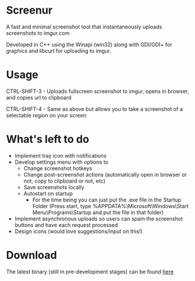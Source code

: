# Screenur
A fast and minimal screenshot tool that instantaneously uploads screenshots to imgur.com

Developed in C++ using the Winapi (win32) along with GDI/GDI+ for graphics and libcurl for uploading to imgur. 

# Usage
CTRL-SHIFT-3 - Uploads fullscreen screenshot to imgur, opens in browser, and copies url to clipboard

CTRL-SHIFT-4 - Same as above but allows you to take a screenshot of a selectable region on your screen

# What's left to do
- Implement tray icon with notifications
- Develop settings menu with options to 
  - Change screenshot hotkeys
  - Change post-screenshot actions (automatically open in browser or not, copy to clipboard or not, etc)
  - Save screenshots locally
  - Autostart on startup
    - For the time being you can just put the .exe file in the Startup Folder (Press start, type %APPDATA%\Microsoft\Windows\Start Menu\Programs\Startup and put the file in that folder)
- Implement asynchronous uploads so users can spam the screenshot buttons and have each request processed
- Design icons (would love suggestions/input on this!)

# Download
The latest binary (still in pre-development stages) can be found [here](https://github.com/Shivang44/Screenur/raw/master/Screenur.exe)
